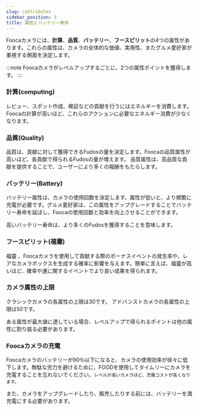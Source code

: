 ```yaml
---
slug: /attributes
sidebar_position: 3
title: 属性とバッテリー寿命
---
```


Foocaカメラには、**計算**、**品質**、**バッテリー**、**フースピリット**の4つの属性があります。これらの属性は、カメラの全体的な価値、実用性、またグルメ愛好家が重視する側面を決定します。

:::note
Foocaカメラがレベルアップするごとに、2つの属性ポイントを獲得します。
:::

### 計算(computing)
レビュー、スポット作成、検証などの貢献を行うにはエネルギーを消費します。Foocaの計算が高いほど、これらのアクションに必要なエネルギー消費が少なくなります。

### 品質(Quality)
品質は、貢献に対して獲得できるFudosの量を決定します。Foocaの品質属性が高いほど、各貢献で得られるFudosの量が増えます。
品質属性は、高品質な貢献を提供することで、ユーザーにより多くの報酬をもたらします。

### バッテリー(Battery)
バッテリー属性は、カメラの使用回数を決定します。属性が低いと、より頻繁に充電が必要です。グルメ愛好家は、この属性をアップグレードすることでバッテリー寿命を延ばし、Foocaの使用回数と効率を向上させることができます。

高いバッテリー寿命は、より多くのFudosを獲得することを意味します。

### フースピリット(福靈)
福靈 、Foocaカメラを使用して貢献する際のボーナスイベントの発生率や、レアなカメラボックスを生成する確率に影響を与えます。簡単に言えば、福靈が高いほど、確率や運に関するイベントでより良い成果を得られます。

### カメラ属性の上限

クラシックカメラの各属性の上限は30です。
アドバンストカメラの各属性の上限は50です。

ある属性が最大値に達している場合、レベルアップで得られるポイントは他の属性に割り振る必要があります。

### Foocaカメラの充電
Foocaカメラのバッテリーが90％以下になると、カメラの使用効率が徐々に低下します。無駄な労力を避けるために、FOODを使用してタイムリーにカメラを充電することを忘れないでください。`レベルが高いカメラほど、充電コストが高くなります。`

また、カメラをアップグレードしたり、販売したりする前には、バッテリーを満充電にする必要があります。